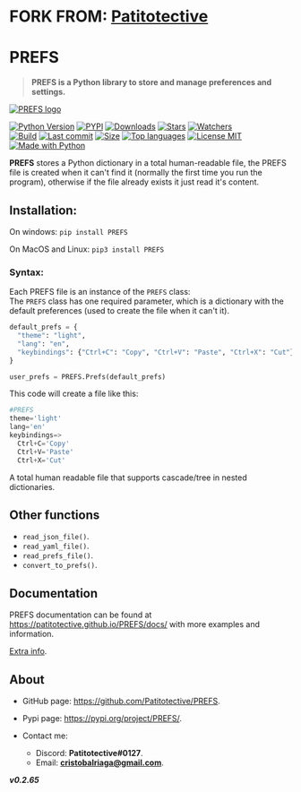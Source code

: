 # FORK FROM: [Patitotective](https://github.com/Patitotective/PREFS)

# PREFS
> **PREFS is a Python library to store and manage preferences and settings.**  

[![PREFS logo](https://github.com/Patitotective/PREFS/blob/main/img/logo.png?raw=true)](https://patitotective.github.io/PREFS)

[![Python Version](https://img.shields.io/pypi/pyversions/prefs)](https://pypi.org/project/prefs/)
[![PYPI](https://img.shields.io/pypi/v/prefs)](https://pypi.org/project/prefs/)
[![Downloads](https://pepy.tech/badge/prefs)](https://pepy.tech/project/prefs)
[![Stars](https://img.shields.io/github/stars/patitotective/prefs)](https://github.com/Patitotective/PREFS/stargazers)
[![Watchers](https://img.shields.io/github/watchers/Patitotective/PREFS)](https://github.com/Patitotective/PREFS/watchers)
<br/>
[![Build](https://img.shields.io/appveyor/build/Patitotective/PREFS)](https://ci.appveyor.com/project/Patitotective/prefs)
[![Last commit](https://img.shields.io/github/last-commit/Patitotective/PREFS)](https://github.com/Patitotective/PREFS/commits/main)
[![Size](https://img.shields.io/github/repo-size/Patitotective/PREFS)](https://github.com/Patitotective/PREFS)
[![Top languages](https://img.shields.io/github/languages/top/Patitotective/PREFS)](https://github.com/Patitotective/PREFS)
[![License MIT](https://img.shields.io/github/license/Patitotective/PREFS)](https://github.com/Patitotective/PREFS/)
<br/>
[![Made with Python](https://img.shields.io/badge/made%20with-python-blue)](https://www.python.org/)

**PREFS** stores a Python dictionary in a total human-readable file, the PREFS file is created when it can't find it (normally the first time you run the program), otherwise if the file already exists it just read it's content.

## Installation:
On windows:
`pip install PREFS`

On MacOS and Linux:
`pip3 install PREFS`

### Syntax:

Each PREFS file is an instance of the `PREFS` class:  
The `PREFS` class has one required parameter, which is a dictionary with the default preferences (used to create the file when it can't it).

```Python
default_prefs = {
  "theme": "light", 
  "lang": "en", 
  "keybindings": {"Ctrl+C": "Copy", "Ctrl+V": "Paste", "Ctrl+X": "Cut"}
}

user_prefs = PREFS.Prefs(default_prefs)
```

This code will create a file like this:
```python
#PREFS
theme='light'
lang='en'
keybindings=>
  Ctrl+C='Copy'
  Ctrl+V='Paste'
  Ctrl+X='Cut'
```
A total human readable file that supports cascade/tree in nested dictionaries.

## Other functions
- `read_json_file()`.
- `read_yaml_file()`.
- `read_prefs_file()`.
- `convert_to_prefs()`.

## Documentation
PREFS documentation can be found at https://patitotective.github.io/PREFS/docs/ with more examples and information.

[Extra info](https://github.com/Patitotective/PREFS/blob/main/EXTRAINFO.md).

About
---

- GitHub page: https://github.com/Patitotective/PREFS.
- Pypi page: https://pypi.org/project/PREFS/.

- Contact me:
  - Discord: **Patitotective#0127**.
  - Email: **cristobalriaga@gmail.com**.

***v0.2.65***
